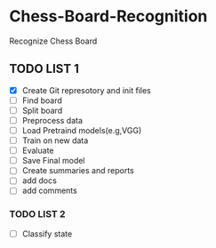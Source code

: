 # Chess-Board-Recognition
Recognize Chess Board 

## TODO LIST 1

- [X] Create Git represotory and init files
- [ ] Find board
- [ ] Split board
- [ ] Preprocess data
- [ ] Load Pretraind models(e.g,VGG)
- [ ] Train on new data
- [ ] Evaluate
- [ ] Save Final model
- [ ] Create summaries and reports
- [ ] add docs
- [ ] add comments

### TODO LIST 2

- [ ] Classify state

